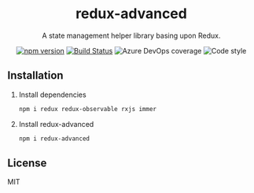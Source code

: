 <h1 align="center">redux-advanced</h1>

<div align="center">
A state management helper library basing upon Redux.

[![npm version](https://img.shields.io/npm/v/@albertli90/redux-advanced.svg)](https://www.npmjs.com/package/@albertli90/redux-advanced)
[![Build Status](https://dev.azure.com/liwentao90/liwentao90/_apis/build/status/albertleigh.redux-advanced?branchName=master&jobName=general_build_test)](https://dev.azure.com/liwentao90/liwentao90/_build/latest?definitionId=1&branchName=master)
![Azure DevOps coverage](https://img.shields.io/azure-devops/coverage/liwentao90/liwentao90/1)
![Code style](https://img.shields.io/badge/code_style-prettier-ff69b4.svg)
</div>


## Installation

1. Install dependencies

   ```sh
   npm i redux redux-observable rxjs immer
   ```

2. Install redux-advanced

   ```sh
   npm i redux-advanced
   ```

## License

MIT
